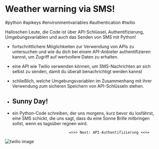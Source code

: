 # Weather warning via SMS!
#python #apikeys #environmentvariables #authentication #twilio

Halloschen Leute, die Code ist über API-Schlüssel, Authentifizierung, Umgebungsvariablen
und auch das Senden von SMS mit Python! 

- fortschrittlichere Möglichkeiten zur Verwendung von APIs zu untersuchen und
wie du dich bei einem API-Anbieter authentifizieren kannst, um Zugriff auf
wertvollere Daten zu erhalten. 

- eine API wie Twilio verwenden können, um SMS-Nachrichten an sich
selbst zu senden, damit du überall benachrichtigt werden kannst

- schließlich, welche Umgebungsvariablen im Zusammenhang mit
ihrer Verwendung zum sicheren Speichern von API-Schlüsseln stehen.

- ## Sunny Day! 

- ein Python-Code schreiben, der uns morgens, kurz bevor du losfährst, 
eine SMS schickt, die uns sagt, dass du eine Sonne Brille mitbringen sollst, wenn es tagsüber regnen wird.

                                =>>> Next: API-Authentifizierung <<<=
                                
                                
                                
 ![twilio image](https://user-images.githubusercontent.com/60243643/210924765-2a674940-e98f-47a6-b3ad-8d4be752caba.jpg)

